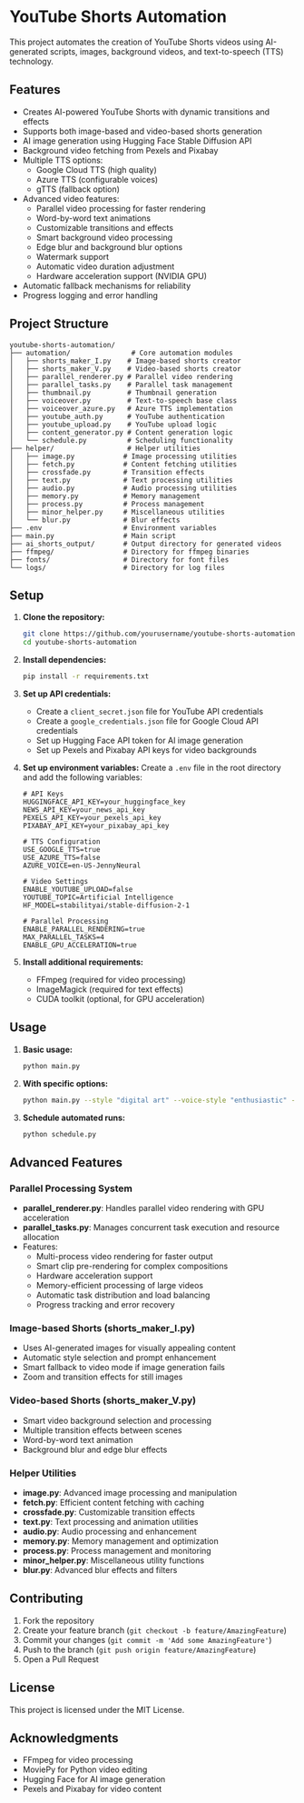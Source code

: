 # YouTube Shorts Automation

This project automates the creation of YouTube Shorts videos using AI-generated scripts, images, background videos, and text-to-speech (TTS) technology.

## Features

- Creates AI-powered YouTube Shorts with dynamic transitions and effects
- Supports both image-based and video-based shorts generation
- AI image generation using Hugging Face Stable Diffusion API
- Background video fetching from Pexels and Pixabay
- Multiple TTS options:
  - Google Cloud TTS (high quality)
  - Azure TTS (configurable voices)
  - gTTS (fallback option)
- Advanced video features:
  - Parallel video processing for faster rendering
  - Word-by-word text animations
  - Customizable transitions and effects
  - Smart background video processing
  - Edge blur and background blur options
  - Watermark support
  - Automatic video duration adjustment
  - Hardware acceleration support (NVIDIA GPU)
- Automatic fallback mechanisms for reliability
- Progress logging and error handling

## Project Structure

```
youtube-shorts-automation/
├── automation/               # Core automation modules
│   ├── shorts_maker_I.py    # Image-based shorts creator
│   ├── shorts_maker_V.py    # Video-based shorts creator
│   ├── parallel_renderer.py # Parallel video rendering
│   ├── parallel_tasks.py    # Parallel task management
│   ├── thumbnail.py         # Thumbnail generation
│   ├── voiceover.py         # Text-to-speech base class
│   ├── voiceover_azure.py   # Azure TTS implementation
│   ├── youtube_auth.py      # YouTube authentication
│   ├── youtube_upload.py    # YouTube upload logic
│   ├── content_generator.py # Content generation logic
│   └── schedule.py          # Scheduling functionality
├── helper/                  # Helper utilities
│   ├── image.py            # Image processing utilities
│   ├── fetch.py            # Content fetching utilities
│   ├── crossfade.py        # Transition effects
│   ├── text.py             # Text processing utilities
│   ├── audio.py            # Audio processing utilities
│   ├── memory.py           # Memory management
│   ├── process.py          # Process management
│   ├── minor_helper.py     # Miscellaneous utilities
│   └── blur.py             # Blur effects
├── .env                    # Environment variables
├── main.py                 # Main script
├── ai_shorts_output/       # Output directory for generated videos
├── ffmpeg/                 # Directory for ffmpeg binaries
├── fonts/                  # Directory for font files
└── logs/                   # Directory for log files
```

## Setup

1. **Clone the repository:**

   ```sh
   git clone https://github.com/yourusername/youtube-shorts-automation.git
   cd youtube-shorts-automation
   ```

2. **Install dependencies:**

   ```sh
   pip install -r requirements.txt
   ```

3. **Set up API credentials:**

   - Create a `client_secret.json` file for YouTube API credentials
   - Create a `google_credentials.json` file for Google Cloud API credentials
   - Set up Hugging Face API token for AI image generation
   - Set up Pexels and Pixabay API keys for video backgrounds

4. **Set up environment variables:**
   Create a `.env` file in the root directory and add the following variables:

   ```env
   # API Keys
   HUGGINGFACE_API_KEY=your_huggingface_key
   NEWS_API_KEY=your_news_api_key
   PEXELS_API_KEY=your_pexels_api_key
   PIXABAY_API_KEY=your_pixabay_api_key

   # TTS Configuration
   USE_GOOGLE_TTS=true
   USE_AZURE_TTS=false
   AZURE_VOICE=en-US-JennyNeural

   # Video Settings
   ENABLE_YOUTUBE_UPLOAD=false
   YOUTUBE_TOPIC=Artificial Intelligence
   HF_MODEL=stabilityai/stable-diffusion-2-1

   # Parallel Processing
   ENABLE_PARALLEL_RENDERING=true
   MAX_PARALLEL_TASKS=4
   ENABLE_GPU_ACCELERATION=true
   ```

5. **Install additional requirements:**
   - FFmpeg (required for video processing)
   - ImageMagick (required for text effects)
   - CUDA toolkit (optional, for GPU acceleration)

## Usage

1. **Basic usage:**

   ```sh
   python main.py
   ```

2. **With specific options:**

   ```sh
   python main.py --style "digital art" --voice-style "enthusiastic" --add-watermark
   ```

3. **Schedule automated runs:**
   ```sh
   python schedule.py
   ```

## Advanced Features

### Parallel Processing System

- **parallel_renderer.py**: Handles parallel video rendering with GPU acceleration
- **parallel_tasks.py**: Manages concurrent task execution and resource allocation
- Features:
  - Multi-process video rendering for faster output
  - Smart clip pre-rendering for complex compositions
  - Hardware acceleration support
  - Memory-efficient processing of large videos
  - Automatic task distribution and load balancing
  - Progress tracking and error recovery

### Image-based Shorts (shorts_maker_I.py)

- Uses AI-generated images for visually appealing content
- Automatic style selection and prompt enhancement
- Smart fallback to video mode if image generation fails
- Zoom and transition effects for still images

### Video-based Shorts (shorts_maker_V.py)

- Smart video background selection and processing
- Multiple transition effects between scenes
- Word-by-word text animation
- Background blur and edge blur effects

### Helper Utilities

- **image.py**: Advanced image processing and manipulation
- **fetch.py**: Efficient content fetching with caching
- **crossfade.py**: Customizable transition effects
- **text.py**: Text processing and animation utilities
- **audio.py**: Audio processing and enhancement
- **memory.py**: Memory management and optimization
- **process.py**: Process management and monitoring
- **minor_helper.py**: Miscellaneous utility functions
- **blur.py**: Advanced blur effects and filters

## Contributing

1. Fork the repository
2. Create your feature branch (`git checkout -b feature/AmazingFeature`)
3. Commit your changes (`git commit -m 'Add some AmazingFeature'`)
4. Push to the branch (`git push origin feature/AmazingFeature`)
5. Open a Pull Request

## License

This project is licensed under the MIT License.

## Acknowledgments

- FFmpeg for video processing
- MoviePy for Python video editing
- Hugging Face for AI image generation
- Pexels and Pixabay for video content
